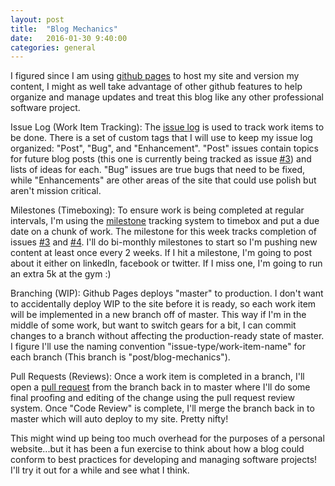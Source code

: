 ```yaml
---
layout: post
title:  "Blog Mechanics"
date:   2016-01-30 9:40:00
categories: general
---
```


I figured since I am using [github pages][github-pages] to host my site and version my content, I might as well take advantage of other github features to help organize and manage updates and treat this blog like any other professional software project.

Issue Log (Work Item Tracking):
The [issue log][issue-log] is used to track work items to be done. There is a set of custom tags that I will use to keep my issue log organized: "Post", "Bug", and "Enhancement". "Post" issues contain topics for future blog posts (this one is currently being tracked as issue [#3][#3]) and lists of ideas for each. "Bug" issues are true bugs that need to be fixed, while "Enhancements" are other areas of the site that could use polish but aren't mission critical.

Milestones (Timeboxing):
To ensure work is being completed at regular intervals, I'm using the [milestone][milestone] tracking system to timebox and put a due date on a chunk of work. The milestone for this week tracks completion of issues [#3][#3] and [#4][#4]. I'll do bi-monthly milestones to start so I'm pushing new content at least once every 2 weeks. If I hit a milestone, I'm going to post about it either on linkedIn, facebook or twitter. If I miss one, I'm going to run an extra 5k at the gym :)

Branching (WIP):
Github Pages deploys "master" to production. I don't want to accidentally deploy WIP to the site before it is ready, so each work item will be implemented in a new branch off of master. This way if I'm in the middle of some work, but want to switch gears for a bit, I can commit changes to a branch without affecting the production-ready state of master. I figure I'll use the naming convention "issue-type/work-item-name" for each branch (This branch is "post/blog-mechanics").

Pull Requests (Reviews):
Once a work item is completed in a branch, I'll open a [pull request][pull-request] from the branch back in to master where I'll do some final proofing and editing of the change using the pull request review system. Once "Code Review" is complete, I'll merge the branch back in to master which will auto deploy to my site. Pretty nifty!

This might wind up being too much overhead for the purposes of a personal website...but it has been a fun exercise to think about how a blog could conform to best practices for developing and managing software projects! I'll try it out for a while and see what I think.


[github-pages]:       https://pages.github.com/
[issue-log]:          https://github.com/bambielli/bambielli.github.io/issues
[milestone]:          https://github.com/bambielli/bambielli.github.io/milestones
[#3]:                 https://github.com/bambielli/bambielli.github.io/issues/3
[#4]:                 https://github.com/bambielli/bambielli.github.io/issues/4
[pull-request]:       https://github.com/bambielli/bambielli.github.io/pulls
